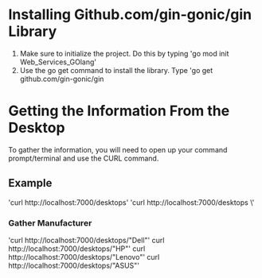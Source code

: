 # Installing Github.com/gin-gonic/gin Library
1. Make sure to initialize the project. Do this by typing 'go mod init Web_Services_GOlang'
2. Use the go get command to install the library. Type 'go get github.com/gin-gonic/gin

# Getting the Information From the Desktop
To gather the information, you will need to open up your command prompt/terminal and use the CURL command.
## Example
'curl http://localhost:7000/desktops' 
'curl http://localhost:7000/desktops \\'

### Gather Manufacturer
'curl http://localhost:7000/desktops/"Dell"'
curl http://localhost:7000/desktops/"HP"'
curl http://localhost:7000/desktops/"Lenovo"'
curl http://localhost:7000/desktops/"ASUS"'
